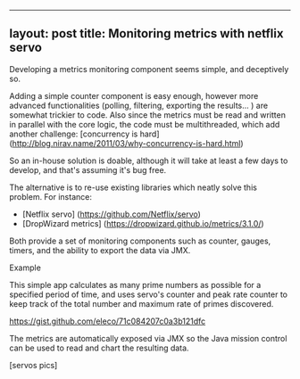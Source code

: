 
---
layout: post
title: Monitoring metrics with netflix servo
---

Developing a metrics monitoring component seems simple, and deceptively so. 

Adding a simple counter component is easy enough, however more advanced functionalities (polling, filtering, exporting the results... ) are somewhat trickier to code. Also since
the metrics must be read and written in parallel with the core logic, the code must be multithreaded, which add another challenge: [concurrency is hard] (http://blog.nirav.name/2011/03/why-concurrency-is-hard.html)

So an in-house solution is doable, although it will take at least a few days to develop, and that's assuming it's bug free.

The alternative is to re-use existing libraries which neatly solve this problem. For instance:

* [Netflix servo] (https://github.com/Netflix/servo)
* [DropWizard metrics] (https://dropwizard.github.io/metrics/3.1.0/)

Both provide a set of monitoring components such as counter, gauges, timers, and the ability to export the data via JMX.

Example 

This simple app calculates as many prime numbers as possible for a specified period of time, and uses servo's counter and peak rate 
counter to keep track of the total number and maximum rate of primes discovered.

https://gist.github.com/eleco/71c084207c0a3b121dfc

The metrics are automatically exposed via JMX so the Java mission control can be used to read and chart the resulting data.

[servos pics]











